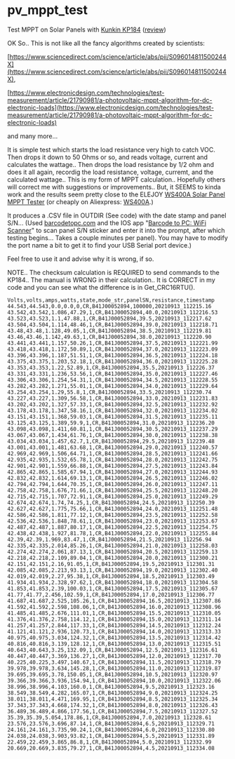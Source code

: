 # pv_mppt_test

Test MPPT on Solar Panels with [Kunkin KP184](https://www.amazon.com/Electronic-Battery-Capacity-Internal-Resistance/dp/B076Q8PX5T) ([review](https://www.youtube.com/watch?v=mPRSRuvg3M8))



OK So.. This is not like all the fancy algorithms created by scientists:

[https://www.sciencedirect.com/science/article/abs/pii/S096014811500244X](https://www.sciencedirect.com/science/article/abs/pii/S096014811500244X),

[https://www.electronicdesign.com/technologies/test-measurement/article/21790981/a-photovoltaic-mppt-algorithm-for-dc-electronic-loads](https://www.electronicdesign.com/technologies/test-measurement/article/21790981/a-photovoltaic-mppt-algorithm-for-dc-electronic-loads)

and many more...

It is simple test which starts the load resistance very high to catch VOC.  Then drops it down to 50 Ohms or so, and reads voltage, current and calculates the wattage.. Then drops the load resistance by 1/2 ohm and does it all again, recordig the load resistance, voltage, curremt, and the calculated wattage.. This is my form of MPPT calculation.. Hopefully others will correct me with suggestions or improvements.. But, it SEEMS to kinda work and the results seem pretty close to the ELEJOY [WS400A Solar Panel MPPT Tester](https://www.amazon.com/s?k=WS400A&ref=nb_sb_noss_2)  (or cheaply on Aliexpress: [WS400A](https://www.aliexpress.com/wholesale?catId=0&initiative_id=SB_20210915161626&SearchText=WS400A).)

It produces a .CSV file in OUTDIR (See code) with the date stamp and  panel S/N...   (Used [barcodetopc.com](https://barcodetopc.com) and the IOS app "[Barcode to PC: WiFi Scanner](https://apps.apple.com/app/id1180168368)" to scan panel S/N sticker and enter it into the prompt, after which testing begins... Takes a couple minutes per panel).   You may have to modify the port name a bit to get it to find your USB Serial port device.)

Feel free to use it and advise why it is wrong, if so.

NOTE.. The checksum calculation is REQUIRED to send commands to the KP184.. The manual is WRONG in their calculation..  It is CORRECT in my code and you can see what the difference is in Get_CRC16RTU().

```
Volts,volts,amps,watts,state,mode_str,panelSN,resistance,timestamp
44.543,44.543,0.0,0.0,0,CR,B41J00052894,100000,20210913_112215.16
43.542,43.542,1.086,47.29,1,CR,B41J00052894,40.0,20210913_112216.53
43.523,43.523,1.1,47.88,1,CR,B41J00052894,39.5,20210913_112217.62
43.504,43.504,1.114,48.46,1,CR,B41J00052894,39.0,20210913_112218.71
43.48,43.48,1.128,49.05,1,CR,B41J00052894,38.5,20210913_112219.81
43.46,43.46,1.142,49.63,1,CR,B41J00052894,38.0,20210913_112220.90
43.441,43.441,1.157,50.26,1,CR,B41J00052894,37.5,20210913_112221.99
43.418,43.418,1.172,50.89,1,CR,B41J00052894,37.0,20210913_112223.09
43.396,43.396,1.187,51.51,1,CR,B41J00052894,36.5,20210913_112224.18
43.375,43.375,1.203,52.18,1,CR,B41J00052894,36.0,20210913_112225.28
43.353,43.353,1.22,52.89,1,CR,B41J00052894,35.5,20210913_112226.37
43.331,43.331,1.236,53.56,1,CR,B41J00052894,35.0,20210913_112227.46
43.306,43.306,1.254,54.31,1,CR,B41J00052894,34.5,20210913_112228.55
43.282,43.282,1.271,55.01,1,CR,B41J00052894,34.0,20210913_112229.64
43.254,43.254,1.29,55.8,1,CR,B41J00052894,33.5,20210913_112230.74
43.227,43.227,1.309,56.58,1,CR,B41J00052894,33.0,20210913_112231.83
43.202,43.202,1.327,57.33,1,CR,B41J00052894,32.5,20210913_112232.92
43.178,43.178,1.347,58.16,1,CR,B41J00052894,32.0,20210913_112234.02
43.151,43.151,1.368,59.03,1,CR,B41J00052894,31.5,20210913_112235.11
43.125,43.125,1.389,59.9,1,CR,B41J00052894,31.0,20210913_112236.20
43.098,43.098,1.411,60.81,1,CR,B41J00052894,30.5,20210913_112237.29
43.067,43.067,1.434,61.76,1,CR,B41J00052894,30.0,20210913_112238.38
43.034,43.034,1.457,62.7,1,CR,B41J00052894,29.5,20210913_112239.48
43.001,43.001,1.481,63.68,1,CR,B41J00052894,29.0,20210913_112240.57
42.969,42.969,1.506,64.71,1,CR,B41J00052894,28.5,20210913_112241.66
42.935,42.935,1.532,65.78,1,CR,B41J00052894,28.0,20210913_112242.75
42.901,42.901,1.559,66.88,1,CR,B41J00052894,27.5,20210913_112243.84
42.865,42.865,1.585,67.94,1,CR,B41J00052894,27.0,20210913_112244.93
42.832,42.832,1.614,69.13,1,CR,B41J00052894,26.5,20210913_112246.02
42.794,42.794,1.644,70.35,1,CR,B41J00052894,26.0,20210913_112247.11
42.758,42.758,1.676,71.66,1,CR,B41J00052894,25.5,20210913_112248.20
42.715,42.715,1.707,72.91,1,CR,B41J00052894,25.0,20210913_112249.29
42.674,42.674,1.74,74.25,1,CR,B41J00052894,24.5,20210913_112250.39
42.627,42.627,1.775,75.66,1,CR,B41J00052894,24.0,20210913_112251.48
42.586,42.586,1.811,77.12,1,CR,B41J00052894,23.5,20210913_112252.58
42.536,42.536,1.848,78.61,1,CR,B41J00052894,23.0,20210913_112253.67
42.487,42.487,1.887,80.17,1,CR,B41J00052894,22.5,20210913_112254.75
42.438,42.438,1.927,81.78,1,CR,B41J00052894,22.0,20210913_112255.84
42.39,42.39,1.969,83.47,1,CR,B41J00052894,21.5,20210913_112256.94
42.335,42.335,2.014,85.26,1,CR,B41J00052894,21.0,20210913_112258.03
42.274,42.274,2.061,87.13,1,CR,B41J00052894,20.5,20210913_112259.13
42.218,42.218,2.109,89.04,1,CR,B41J00052894,20.0,20210913_112300.21
42.151,42.151,2.16,91.05,1,CR,B41J00052894,19.5,20210913_112301.31
42.085,42.085,2.213,93.13,1,CR,B41J00052894,19.0,20210913_112302.40
42.019,42.019,2.27,95.38,1,CR,B41J00052894,18.5,20210913_112303.49
41.934,41.934,2.328,97.62,1,CR,B41J00052894,18.0,20210913_112304.58
41.853,41.853,2.39,100.03,1,CR,B41J00052894,17.5,20210913_112305.67
41.77,41.77,2.456,102.59,1,CR,B41J00052894,17.0,20210913_112306.77
41.687,41.687,2.525,105.26,1,CR,B41J00052894,16.5,20210913_112307.86
41.592,41.592,2.598,108.06,1,CR,B41J00052894,16.0,20210913_112308.96
41.485,41.485,2.676,111.01,1,CR,B41J00052894,15.5,20210913_112310.05
41.376,41.376,2.758,114.12,1,CR,B41J00052894,15.0,20210913_112311.14
41.257,41.257,2.844,117.33,1,CR,B41J00052894,14.5,20210913_112312.24
41.121,41.121,2.936,120.73,1,CR,B41J00052894,14.0,20210913_112313.33
40.975,40.975,3.034,124.32,1,CR,B41J00052894,13.5,20210913_112314.42
40.816,40.816,3.139,128.12,1,CR,B41J00052894,13.0,20210913_112315.51
40.643,40.643,3.25,132.09,1,CR,B41J00052894,12.5,20210913_112316.61
40.447,40.447,3.369,136.27,1,CR,B41J00052894,12.0,20210913_112317.70
40.225,40.225,3.497,140.67,1,CR,B41J00052894,11.5,20210913_112318.79
39.978,39.978,3.634,145.28,1,CR,B41J00052894,11.0,20210913_112319.87
39.695,39.695,3.78,150.05,1,CR,B41J00052894,10.5,20210913_112320.97
39.366,39.366,3.936,154.94,1,CR,B41J00052894,10.0,20210913_112322.06
38.996,38.996,4.103,160.0,1,CR,B41J00052894,9.5,20210913_112323.16
38.549,38.549,4.282,165.07,1,CR,B41J00052894,9.0,20210913_112324.25
38.011,38.011,4.471,169.95,1,CR,B41J00052894,8.5,20210913_112325.34
37.343,37.343,4.668,174.32,1,CR,B41J00052894,8.0,20210913_112326.43
36.489,36.489,4.866,177.56,1,CR,B41J00052894,7.5,20210913_112327.52
35.39,35.39,5.054,178.86,1,CR,B41J00052894,7.0,20210913_112328.61
23.576,23.576,3.696,87.14,1,CR,B41J00052894,6.5,20210913_112329.71
24.161,24.161,3.735,90.24,1,CR,B41J00052894,6.0,20210913_112330.80
24.038,24.038,3.903,93.82,1,CR,B41J00052894,5.5,20210913_112331.89
22.459,22.459,3.865,86.8,1,CR,B41J00052894,5.0,20210913_112332.99
20.669,20.669,3.835,79.27,1,CR,B41J00052894,4.5,20210913_112334.08
```
